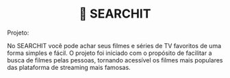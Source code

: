 <h1 align="center">🔎 SEARCHIT</h1>
  
Projeto:

No SEARCHIT você pode achar seus filmes e séries de TV favoritos de uma forma simples e fácil. O projeto foi iniciado com o propósito de facilitar a busca de filmes pelas pessoas, tornando acessível os filmes mais populares das plataforma de streaming mais famosas.
